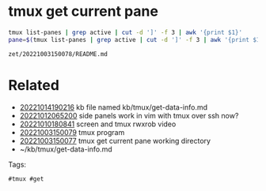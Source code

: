 # tmux get current pane
```bash
tmux list-panes | grep active | cut -d ']' -f 3 | awk '{print $1}'
pane=$(tmux list-panes | grep active | cut -d ']' -f 3 | awk '{print $1}')
```

` zet/20221003150078/README.md `

# Related

- [20221014190216](/zet/20221014190216/README.md) kb file named kb/tmux/get-data-info.md
- [20221012065200](/zet/20221012065200/README.md) side panels work in vim with tmux over ssh now?
- [20221010180841](/zet/20221010180841/README.md) screen and tmux rwxrob video
- [20221003150079](/zet/20221003150079/README.md) tmux program
- [20221003150077](/zet/20221003150077/README.md) tmux get current pane working directory
- ~/kb/tmux/get-data-info.md

Tags:

    #tmux #get 
